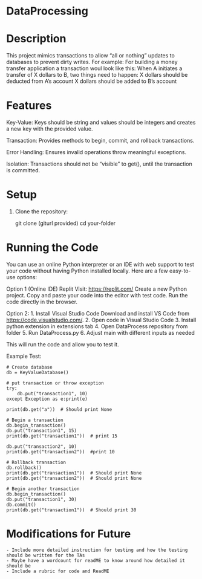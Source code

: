 # DataProcessing

# Description
This project mimics transactions to allow “all or nothing” updates to databases to prevent dirty writes. 
For example: For building a money transfer application a transaction woul look like this:
  When A initiates a transfer of X dollars to B, two things need to happen:
    X dollars should be deducted from A’s account
    X dollars should be added to B’s account

# Features

Key-Value: Keys should be string and values should be integers and creates a new key with the provided value.

Transaction: Provides methods to begin, commit, and rollback transactions.

Error Handling: Ensures invalid operations throw meaningful exceptions.

Isolation: Transactions should not be “visible” to get(), until the transaction is committed.

# Setup
1. Clone the repository:

   git clone (giturl provided)
   cd your-folder

# Running the Code

  You can use an online Python interpreter or an IDE with web support to test your code without having Python installed locally. Here are a few easy-to-use options:

  Option 1 (Online IDE) 
    Replit
      Visit: https://replit.com/
      Create a new Python project.
      Copy and paste your code into the editor with test code.
      Run the code directly in the browser.

  Option 2:
    1. Install Visual Studio Code
      Download and install VS Code from https://code.visualstudio.com/.
    2. Open code in Visual Studio Code
    3. Install python extension in extensions tab
    4. Open DataProcess repository from folder
    5. Run DataProcess.py 
    6. Adjust main with different inputs as needed

  This will run the code and allow you to test it.

  Example Test:

    # Create database
    db = KeyValueDatabase()
    
    # put transaction or throw exception
    try:
        db.put("transaction1", 10) 
    except Exception as e:print(e)
    
    print(db.get("a"))  # Should print None
    
    # Begin a transaction
    db.begin_transaction()
    db.put("transaction1", 15)
    print(db.get("transaction1"))  # print 15
    
    db.put("transaction2", 10)
    print(db.get("transaction2"))  #print 10
    
    # Rollback transaction
    db.rollback()
    print(db.get("transaction1"))  # Should print None
    print(db.get("transaction2"))  # Should print None
    
    # Begin another transaction
    db.begin_transaction()
    db.put("transaction1", 30)
    db.commit()
    print(db.get("transaction1"))  # Should print 30

# Modifications for Future
    - Include more detailed instruction for testing and how the testing should be written for the TAs
    - Maybe have a wordcount for readME to know around how detailed it should be
    - Include a rubric for code and ReadME
